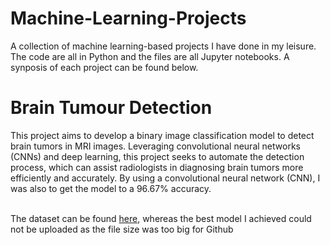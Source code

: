 # Machine-Learning-Projects

A collection of machine learning-based projects I have done in my leisure. The code are all in Python and the files are all Jupyter notebooks. A synposis of each project can be found below.

<h1>Brain Tumour Detection</h1>
This project aims to develop a binary image classification model to detect brain tumors in MRI images. Leveraging convolutional neural networks (CNNs) and deep learning, this project seeks to automate the detection process, which can assist radiologists in diagnosing brain tumors more efficiently and accurately. By using a convolutional neural network (CNN), I was also to get the model to a 96.67% accuracy.<br><br>

The dataset can be found [here](https://www.kaggle.com/datasets/ahmedhamada0/brain-tumor-detection), whereas the best model I achieved could not be uploaded as the file size was too big for Github
